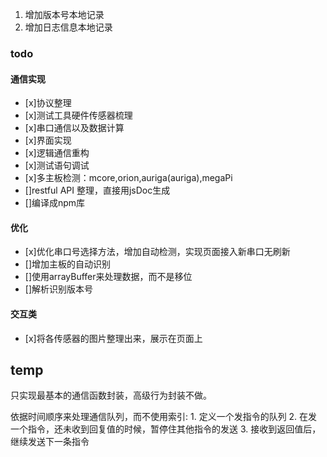1. 增加版本号本地记录
1. 增加日志信息本地记录


### todo
#### 通信实现
- [x]协议整理
- [x]测试工具硬件传感器梳理
- [x]串口通信以及数据计算
- [x]界面实现
- [x]逻辑通信重构
- [x]测试语句调试
- [x]多主板检测：mcore,orion,auriga(auriga),megaPi
- []restful API 整理，直接用jsDoc生成
- []编译成npm库

#### 优化
- [x]优化串口号选择方法，增加自动检测，实现页面接入新串口无刷新
- []增加主板的自动识别
- []使用arrayBuffer来处理数据，而不是移位
- []解析识别版本号

#### 交互类
- [x]将各传感器的图片整理出来，展示在页面上

## temp
只实现最基本的通信函数封装，高级行为封装不做。

依据时间顺序来处理通信队列，而不使用索引:
    1. 定义一个发指令的队列
    2. 在发一个指令，还未收到回复值的时候，暂停住其他指令的发送
    3. 接收到返回值后，继续发送下一条指令